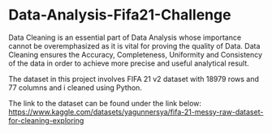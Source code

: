 # Data-Analysis-Fifa21-Challenge
 Data Cleaning is an essential part of Data Analysis whose importance cannot be overemphasized as it is vital for proving the quality of Data. Data Cleaning ensures the Accuracy, Completeness, Uniformity and Consistency of the data in order to achieve more precise and useful analytical result.

The dataset in this project involves FIFA 21 v2 dataset with 18979 rows and 77 columns  and i cleaned using Python.

The link to the dataset can be found under the link below: https://www.kaggle.com/datasets/yagunnersya/fifa-21-messy-raw-dataset-for-cleaning-exploring
